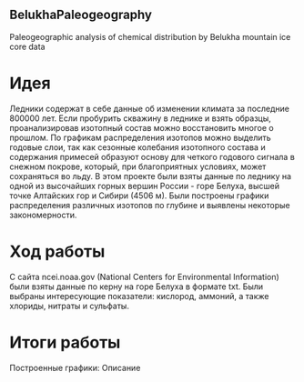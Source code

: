 ## BelukhaPaleogeography
Paleogeographic analysis of chemical distribution by Belukha mountain ice core data

# Идея
Ледники содержат в себе данные об изменении климата за последние 800000 лет. Если пробурить скважину в леднике и взять образцы, проанализировав изотопный состав можно восстановить многое о прошлом. 
По графикам распределения изотопов можно выделить годовые слои, так как сезонные колебания изотопного состава и содержания примесей образуют основу для четкого годового сигнала в снежном покрове, который, при благоприятных условиях, может сохраняться во льду.
В этом проекте были взяты данные по леднику на одной из высочайших горных вершин России - горе Белуха, высшей точке Алтайских гор и Сибири (4506 м). Были построены графики распределения различных изотопов по глубине и выявлены некоторые закономерности.

# Ход работы 
С сайта ncei.noaa.gov (National Centers for Environmental Information) были взяты данные по керну на горе Белуха в формате txt. Были выбраны интересующие показатели: кислород, аммоний, а также хлориды, нитраты и сульфаты.

# Итоги работы 
Построенные графики: 
Описание 
